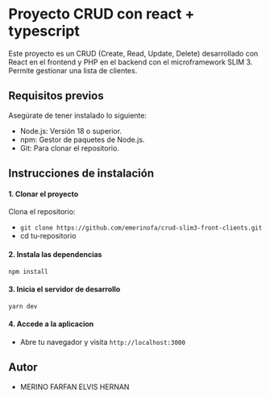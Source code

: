 # Proyecto CRUD con react + typescript

Este proyecto es un CRUD (Create, Read, Update, Delete) desarrollado con React en el frontend y PHP en el backend con el microframework SLIM 3. Permite gestionar una lista de clientes.

## Requisitos previos

Asegúrate de tener instalado lo siguiente:

- Node.js: Versión 18 o superior.
- npm: Gestor de paquetes de Node.js.
- Git: Para clonar el repositorio.

## Instrucciones de instalación
#### 1. Clonar el proyecto
Clona el repositorio:
- `git clone https://github.com/emerinofa/crud-slim3-front-clients.git`
- cd tu-repositorio
#### 2. Instala las dependencias
`npm install
`
#### 3. Inicia el servidor de desarrollo
`yarn dev`

#### 4. Accede a la aplicacion
- Abre tu navegador y visita `http://localhost:3000`

## Autor
- MERINO FARFAN ELVIS HERNAN

